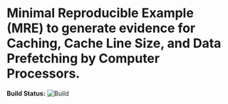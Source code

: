# Minimal Reproducible Example (MRE) to generate evidence for Caching, Cache Line Size, and Data Prefetching by Computer Processors.

**Build Status:** ![Build](https://github.com/adeepak7/Evidence_for_Caching_Cacheline_Size_and_Data_Prefetching/workflows/Build/badge.svg)

